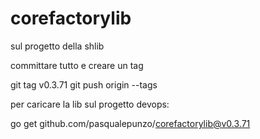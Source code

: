 # corefactorylib

sul progetto della shlib 

committare tutto e creare un tag

git tag v0.3.71
git push origin --tags

 

 

per caricare la lib sul progetto devops:

go get github.com/pasqualepunzo/corefactorylib@v0.3.71